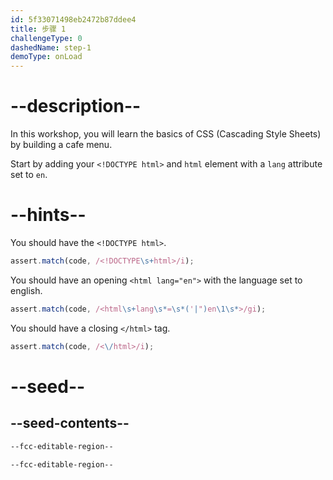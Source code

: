 ```yaml
---
id: 5f33071498eb2472b87ddee4
title: 步骤 1
challengeType: 0
dashedName: step-1
demoType: onLoad
---
```


# --description--

In this workshop, you will learn the basics of CSS (Cascading Style Sheets) by building a cafe menu.

Start by adding your `<!DOCTYPE html>` and `html` element with a `lang` attribute set to `en`.

# --hints--

You should have the `<!DOCTYPE html>`.

```js
assert.match(code, /<!DOCTYPE\s+html>/i);
```

You should have an opening `<html lang="en">` with the language set to english.

```js
assert.match(code, /<html\s+lang\s*=\s*('|")en\1\s*>/gi);
```

You should have a closing `</html>` tag.

```js
assert.match(code, /<\/html>/i);
```

# --seed--

## --seed-contents--

```html
--fcc-editable-region--

--fcc-editable-region--

```
